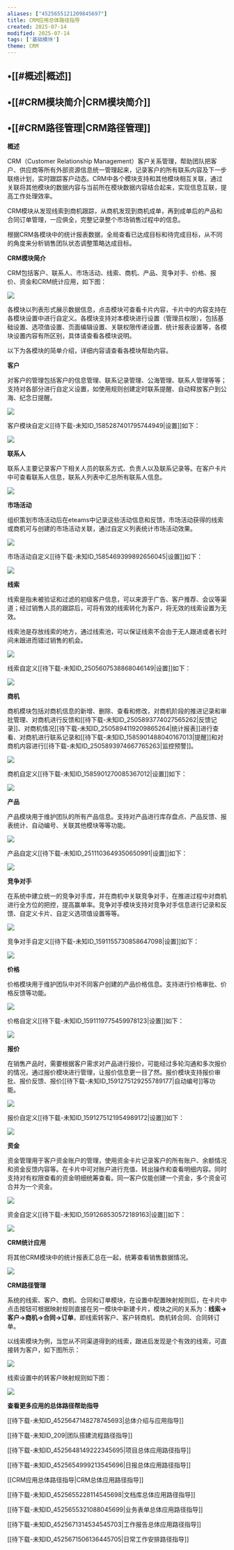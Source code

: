 ```yaml
---
aliases: ["4525655121209845697"]
title: CRM应用总体路径指导
created: 2025-07-14
modified: 2025-07-14
tags: ['基础模块']
theme: CRM
---
```


## •[[#概述|概述]]

## •[[#CRM模块简介|CRM模块简介]]

## •[[#CRM路径管理|CRM路径管理]]

**概述**

CRM（Customer Relationship Management）客户关系管理，帮助团队把客户、供应商等所有外部资源信息统一管理起来，记录客户的所有联系内容及下一步联络计划，实时跟踪客户动态。CRM中各个模块支持和其他模块相互关联，通过关联将其他模块的数据内容与当前所在模块数据内容结合起来，实现信息互联，提高工作处理效率。

CRM模块从发现线索到商机跟踪，从商机发现到商机成单，再到成单后的产品和合同订单管理，一应俱全，完整记录整个市场销售过程中的信息。

根据CRM各模块中的统计报表数据，全局查看已达成目标和待完成目标，从不同的角度来分析销售团队状态调整策略达成目标。

**CRM模块简介**

CRM包括客户、联系人、市场活动、线索、商机、产品、竞争对手、价格、报价、资金和CRM统计应用，如下图：

![](2af97804e1b7db8d45a3b23b6abf9098.jpg)

各模块以列表形式展示数据信息，点击模块可查看卡片内容，卡片中的内容支持在各模块设置中进行自定义。各模块支持对本模块进行设置（管理员权限），包括基础设置、选项值设置、页面编辑设置、关联权限传递设置、统计报表设置等，各模块设置内容有所区别，具体请查看各模块说明。

以下为各模块的简单介绍，详细内容请查看各模块帮助内容。

**客户**

对客户的管理包括客户的信息管理、联系记录管理、公海管理、联系人管理等等；支持对各部分进行自定义设置，如使用规则创建定时联系提醒、自动释放客户到公海、纪念日提醒。

![](9838ad109c916d5fc60b202f59e7c6aa.jpg)

客户模块自定义[[待下载-未知ID_1585287401795744949|设置]]如下：

![](8b537ec53d72735f57d41147f61bf909.jpg)

**联系人**

联系人主要记录客户下相关人员的联系方式、负责人以及联系记录等。在客户卡片中可查看联系人信息，联系人列表中汇总所有联系人信息。

![](e12a75535a96d3006815fd217e20733c.jpg)

**市场活动**

组织策划市场活动后在eteams中记录这些活动信息和反馈，市场活动获得的线索或商机可与创建的市场活动关联，通过自定义列表统计市场活动效果。

![](06a10da6ae4881566b26c96fcb071c7d.jpg)

市场活动自定义[[待下载-未知ID_1585469399892656045|设置]]如下：

![](3b1e3034b7092f4700e6692bf24d36e8.jpg)

**线索**

线索是指未被验证和过滤的初级客户信息，可以来源于广告、客户推荐、会议等渠道；经过销售人员的跟踪后，可将有效的线索转化为客户，将无效的线索设置为无效。

线索池是存放线索的地方，通过线索池，可以保证线索不会由于无人跟进或者长时间未跟进而错过销售的机会。

![](081babdce6ed3f97e16ceccb893ecd73.jpg)

线索自定义[[待下载-未知ID_2505607538868046149|设置]]如下：

![](ed536dc5d0611b7694504a5ec46966b2.jpg)

**商机**

商机模块包括对商机信息的新增、删除、查看和修改，对商机阶段的推进记录和审批管理、对商机进行反馈和[[待下载-未知ID_2505893774027565262|反馈记录]]、对商机情况[[待下载-未知ID_2505894119209865264|统计报表]]进行查看、对商机进行联系记录和[[待下载-未知ID_1585901488040167013|提醒]]和对商机内容进行[[待下载-未知ID_2505893974667765263|监控预警]]。

![](72cac2e0a2208f58fc12d331076113a4.jpg)

商机自定义[[待下载-未知ID_1585901270085367012|设置]]如下：

![](c06e556bf3d01e8ea7ca5c66c797fa36.jpg)

**产品**

产品模块用于维护团队的所有产品信息。支持对产品进行库存盘点、产品反馈、报表统计、自动编号、关联其他模块等等功能。

![](32ba6bb7fc60df1bd2df925a0d9085bc.jpg)

产品自定义[[待下载-未知ID_2511103649350650991|设置]]如下：

![](66ac62a469b16094d847d14c87344aaf.jpg)

**竞争对手**

在系统中建立统一的竞争对手库，并在商机中关联竞争对手，在推进过程中对商机进行全方位的把控，提高赢单率。竞争对手模块支持对竞争对手信息进行记录和反馈、自定义卡片、自定义选项值设置等等。

![](ac06507b55094cc5b00bde5debde8e6d.jpg)

竞争对手自定义[[待下载-未知ID_1591155730858647098|设置]]如下：

![](439bdd691ce1959da6de619cba420093.jpg)

**价格**

价格模块用于维护团队中对不同客户创建的产品价格信息。支持进行价格审批、价格反馈等功能。

![](891e2f8320eb668fe7846af0b90426b4.jpg)

价格自定义[[待下载-未知ID_1591119775459978123|设置]]如下：

![](a80aa37ae2e25dad57dbe5fe13e534e5.jpg)

**报价**

在销售产品时，需要根据客户需求对产品进行报价，可能经过多轮沟通和多次报价的情况，通过报价模块进行管理，让报价信息更一目了然。报价模块支持报价审批、报价反馈、报价[[待下载-未知ID_1591275129255789177|自动编号]]等功能。

![](f458ad110f6e86dfdb83194bfa426669.jpg)

报价自定义[[待下载-未知ID_1591275121954989172|设置]]如下：

![](d92997e91d348882395aa7c892099654.jpg)

**资金**

资金管理用于客户资金账户的管理，使用资金卡片记录客户的所有账户、余额情况和资金反馈内容等。在卡片中可对账户进行充值、转出操作和查看明细内容。同时支持对有权限查看的资金明细统筹查看。同一客户仅能创建一个资金，多个资金可合并为一个资金。

![](76b69896b7ecdfb1c4eda70473662b05.jpg)

资金自定义[[待下载-未知ID_1591268530572189163|设置]]如下：

![](48bbf71289fdea8e8d7013abd360c276.jpg)

**CRM统计应用**

将其他CRM模块中的统计报表汇总在一起，统筹查看销售数据情况。

![](fa990768f9492b4531e6e1bd37e8baf0.jpg)

**CRM路径管理**

系统的线索、客户、商机、合同和订单模块，在设置中配置映射规则后，在卡片中点击按钮可根据映射规则直接在另一模块中新建卡片，模块之间的关系为：**线索->客户->商机->合同->订单**，即线索转客户、客户转商机、商机转合同、合同转订单。

以线索模块为例，当您从不同渠道得到的线索，跟进后发现是个有效的线索，可直接转为客户，如下图所示：

![](9120bdc942036bb262061623e11663a7.jpg)

线索设置中的转客户映射规则如下图：

![](0f0aef8b4b09e7a6453f24623d0d7d32.jpg)

**查看更多应用的总体路径帮助指导**

[[待下载-未知ID_4525647148278745693|总体介绍与应用指导]]

[[待下载-未知ID_209|团队搭建流程路径指导]]

[[待下载-未知ID_4525648149222345695|项目总体应用路径指导]]

[[待下载-未知ID_4525654999213545696|日报总体应用路径指导]]

[[CRM应用总体路径指导|CRM总体应用路径指导]]

[[待下载-未知ID_4525655228114545698|文档库总体应用路径指导]]

[[待下载-未知ID_4525655321088045699|业务表单总体应用路径指导]]

[[待下载-未知ID_4525671314534545703|工作报告总体应用路径指导]]

[[待下载-未知ID_4525671506136445705|日常工作安排路径指导]]
